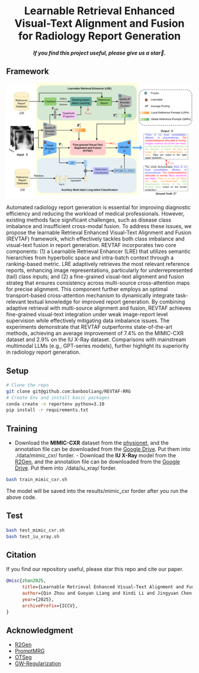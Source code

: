 

<!-- <div align="center">

## Vision-R1: Evolving Human-Free Alignment in Large Vision-Language Models via Vision-Guided Reinforcement Learning

</div> -->

<div align="center">

<h1> Learnable Retrieval Enhanced Visual-Text Alignment and Fusion for Radiology Report Generation</h1>

<h5 align="center"> If you find this project useful, please give us a star🌟.

</div>

## Framework

<div align=center>
<img width="650" alt="image" src="figure1.png">
</div>

Automated radiology report generation is essential for improving diagnostic efficiency and reducing the workload of medical professionals. However, existing methods face significant challenges, such as disease class imbalance and insufficient cross-modal fusion. To address these issues, we propose the learnable Retrieval Enhanced Visual-Text Alignment and Fusion (REVTAF) framework, which effectively tackles both class imbalance and visual-text fusion in report generation. REVTAF incorporates two core components: (1) a Learnable Retrieval Enhancer (LRE) that utilizes semantic hierarchies from hyperbolic space and intra-batch context through a ranking-based metric. LRE adaptively retrieves the most relevant reference reports, enhancing image representations, particularly for underrepresented (tail) class inputs; and (2) a fine-grained visual-text alignment and fusion strateg  that ensures consistency across multi-source cross-attention maps for precise alignment. This component further employs an optimal transport-based cross-attention mechanism to dynamically integrate task-relevant textual knowledge for improved report generation. By combining adaptive retrieval with multi-source alignment and fusion, REVTAF achieves fine-grained visual-text integration under weak image-report level supervision while effectively mitigating data imbalance issues. The experiments demonstrate that REVTAF outperforms state-of-the-art methods, achieving an average improvement of 7.4% on the MIMIC-CXR dataset and 2.9% on the IU X-Ray dataset. Comparisons with mainstream multimodal LLMs (e.g., GPT-series models), further highlight its superiority in radiology report generation.

## Setup
```bash
# Clone the repo
git clone git@github.com:banbooliang/REVTAF-RRG
# Create Env and install basic packages
conda create -n reportenv python=3.10
pip install -r requirements.txt
```

## Training
- Download the **MIMIC-CXR** dataset from the [physionet](https://www.physionet.org/content/mimic-cxr-jpg/2.0.0/), and the annotation file can be downloaded from the [Google Drive](https://drive.google.com/file/d/1qR7EJkiBdHPrskfikz2adL-p9BjMRXup/view?usp=sharing). Put them into ./data/mimic_cxr/ forder.
      - Download the **IU X-Ray** model from the [R2Gen](https://github.com/zhjohnchan/R2Gen), and the annotation file can be downloaded from the [Google Drive](https://drive.google.com/file/d/1zV5wgi5QsIp6OuC1U95xvOmeAAlBGkRS/view?usp=sharing). Put them into ./data/iu_xray/ forder.

```bash 
bash train_mimic_cxr.sh 
```
The model will be saved into the results/mimic_cxr forder after you run the above code.

## Test

```bash
bash test_mimic_cxr.sh 
bash test_iu_xray.sh 
```

## Citation
If you find our repository useful, please star this repo and cite our paper.
```bibtex
@misc{zhan2025,
      title={Learnable Retrieval Enhanced Visual-Text Alignment and Fusion for Radiology Report Generation}, 
      author={Qin Zhou and Guoyan Liang and Xindi Li and Jingyuan Chen and Zhe Wang and Chang Yao and Sai Wu},
      year={2025},
      archivePrefix={ICCV}, 
}
```

## Acknowledgment
* [R2Gen](https://github.com/zhjohnchan/R2Gen)
* [PromptMRG](https://github.com/jhb86253817/PromptMRG)
* [OTSeg](https://github.com/cubeyoung/OTSeg)
* [GW-Regularization](https://github.com/yyf1217/GW-Regularization)

